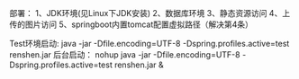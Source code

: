 部署：
1、JDK环境(见Linux下JDK安装)
2、数据库环境
3、静态资源访问
4、上传的图片访问
5、springboot内置tomcat配置虚拟路径（解决第4条）

Test环境启动:
java -jar -Dfile.encoding=UTF-8 -Dspring.profiles.active=test renshen.jar
后台启动：
nohup java -jar -Dfile.encoding=UTF-8 -Dspring.profiles.active=test renshen.jar &
